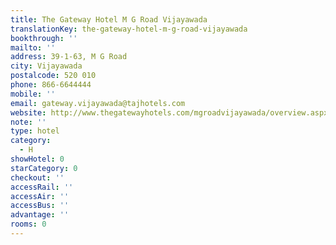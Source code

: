 ```yaml
---
title: The Gateway Hotel M G Road Vijayawada
translationKey: the-gateway-hotel-m-g-road-vijayawada
bookthrough: ''
mailto: ''
address: 39-1-63, M G Road
city: Vijayawada
postalcode: 520 010
phone: 866-6644444
mobile: ''
email: gateway.vijayawada@tajhotels.com
website: http://www.thegatewayhotels.com/mgroadvijayawada/overview.aspx
note: ''
type: hotel
category:
  - H
showHotel: 0
starCategory: 0
checkout: ''
accessRail: ''
accessAir: ''
accessBus: ''
advantage: ''
rooms: 0
---
```

